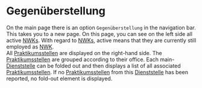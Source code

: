 # Gegenüberstellung

On the main page there is an option `Gegenüberstellung` in the navigation bar.
This takes you to a new page.
On this page, you can see on the left side all active [NWKs](./../glossary.md#nwk). With regard to [NWKs](./../glossary.md#nwk),
active means that they are currently still employed as [NWK](./../glossary.md#nwk).  
All [Praktikumsstellen](./../glossary.md#praktikumsstelle) are displayed on the right-hand side. 
The [Praktikumsstellen](./../glossary.md#praktikumsstelle) are grouped according to their office.
Each main-[Dienststelle](../glossary.md#dienststelle) can be folded out and then displays a list of all associated [Praktikumsstellen](./../glossary.md#praktikumsstelle). 
If no [Praktikumsstellen](./../glossary.md#praktikumsstelle) from this [Dienststelle](../glossary.md#dienststelle) has been reported, no fold-out element is displayed. 